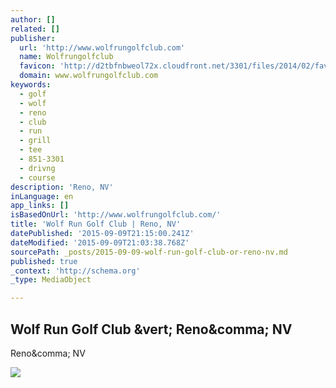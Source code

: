 ```yaml
---
author: []
related: []
publisher:
  url: 'http://www.wolfrungolfclub.com'
  name: Wolfrungolfclub
  favicon: 'http://d2tbfnbweol72x.cloudfront.net/3301/files/2014/02/favicon.png'
  domain: www.wolfrungolfclub.com
keywords:
  - golf
  - wolf
  - reno
  - club
  - run
  - grill
  - tee
  - 851-3301
  - drivng
  - course
description: 'Reno, NV'
inLanguage: en
app_links: []
isBasedOnUrl: 'http://www.wolfrungolfclub.com/'
title: 'Wolf Run Golf Club | Reno, NV'
datePublished: '2015-09-09T21:15:00.241Z'
dateModified: '2015-09-09T21:03:38.768Z'
sourcePath: _posts/2015-09-09-wolf-run-golf-club-or-reno-nv.md
published: true
_context: 'http://schema.org'
_type: MediaObject

---
```

<article style=""><h1>Wolf Run Golf Club &amp;vert; Reno&amp;comma; NV</h1><p>Reno&amp;comma; NV</p><img src="http://d2tbfnbweol72x.cloudfront.net/3301/files/2014/02/homepageimage4.jpg" /></article>